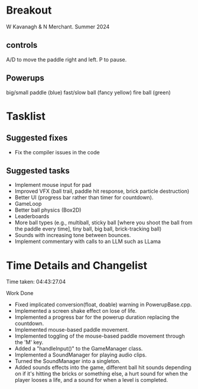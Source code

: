 # Breakout

W Kavanagh & N Merchant. Summer 2024 

## controls

A/D to move the paddle right and left.
P to pause.

## Powerups

big/small paddle (blue)
fast/slow ball (fancy yellow)
fire ball (green)

# Tasklist

## Suggested fixes

* Fix the compiler issues in the code

## Suggested tasks

* Implement mouse input for pad
* Improved VFX (ball trail, paddle hit response, brick particle destruction)
* Better UI (progress bar rather than timer for countdown).
* GameLoop
* Better ball physics (Box2D)
* Leaderboards
* More ball types (e.g., multiball, sticky ball [where you shoot the ball from the paddle every time], tiny ball, big ball, brick-tracking ball)
* Sounds with increasing tone between bounces.
* Implement commentary with calls to an LLM such as LLama

# Time Details and Changelist
Time taken: 04:43:27.04

Work Done
- Fixed implicated conversion(float, doable) warning in PowerupBase.cpp.
- Implemented a screen shake effect on lose of life.
- Implemented a progress bar for the powerup duration replacing the countdown.
- Implemented mouse-based paddle movement.
- Implemented toggling of the mouse-based paddle movement through the 'M' key.
- Added a "handleInput()" to the GameManager class.
- Implemented a SoundManager for playing audio clips.
- Turned the SoundManager into a singleton.
- Added sounds effects into the game, different ball hit sounds depending on if it's hitting the bricks or something else, a hurt sound for when the player looses a life, and a sound for when a level is completed.